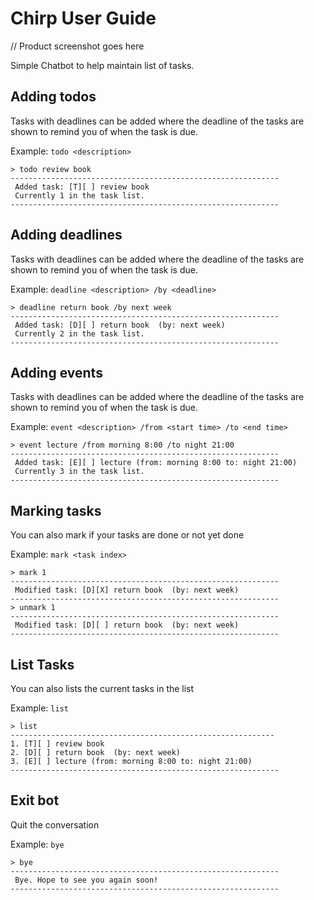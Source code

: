 # Chirp User Guide
// Product screenshot goes here

Simple Chatbot to help maintain list of tasks.

## Adding todos

Tasks with deadlines can be added where the deadline of the tasks are shown to remind you of when the task is due.

Example: `todo <description>`

```
> todo review book
------------------------------------------------------------
 Added task: [T][ ] review book
 Currently 1 in the task list.
------------------------------------------------------------
```

## Adding deadlines

Tasks with deadlines can be added where the deadline of the tasks are shown to remind you of when the task is due.

Example: `deadline <description> /by <deadline>`

```
> deadline return book /by next week
------------------------------------------------------------
 Added task: [D][ ] return book  (by: next week)
 Currently 2 in the task list.
------------------------------------------------------------
```
## Adding events

Tasks with deadlines can be added where the deadline of the tasks are shown to remind you of when the task is due.

Example: `event <description> /from <start time> /to <end time>`

```
> event lecture /from morning 8:00 /to night 21:00
------------------------------------------------------------
 Added task: [E][ ] lecture (from: morning 8:00 to: night 21:00)
 Currently 3 in the task list.
------------------------------------------------------------
```

## Marking tasks

You can also mark if your tasks are done or not yet done

Example: `mark <task index>`

```
> mark 1
------------------------------------------------------------
 Modified task: [D][X] return book  (by: next week)
------------------------------------------------------------
> unmark 1
------------------------------------------------------------
 Modified task: [D][ ] return book  (by: next week)
------------------------------------------------------------
```

## List Tasks

You can also lists the current tasks in the list

Example: `list`

```
> list
-----------------------------------------------------------
1. [T][ ] review book
2. [D][ ] return book  (by: next week)
3. [E][ ] lecture (from: morning 8:00 to: night 21:00)
------------------------------------------------------------
```

## Exit bot

Quit the conversation

Example: `bye`

```
> bye
------------------------------------------------------------
 Bye. Hope to see you again soon!
------------------------------------------------------------
```
